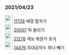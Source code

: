 ### 2021/04/23
<img height="25px" width="25px" src="https://static.solved.ac/tier_small/6
.svg"/> [11728](https://www.acmicpc.net/problem/11728) 배열 합치기  
<img height="25px" width="25px" src="https://static.solved.ac/tier_small/12
.svg"/> [20007](https://www.acmicpc.net/problem/20007) 떡 돌리기  
<img height="25px" width="25px" src="https://static.solved.ac/tier_small/12
.svg"/> [21276](https://www.acmicpc.net/problem/21276) 계보 복원가 호석  
<img height="25px" width="25px" src="https://static.solved.ac/tier_small/14
.svg"/> [14476](https://www.acmicpc.net/problem/14476) 최대공약수 하나 빼기  

